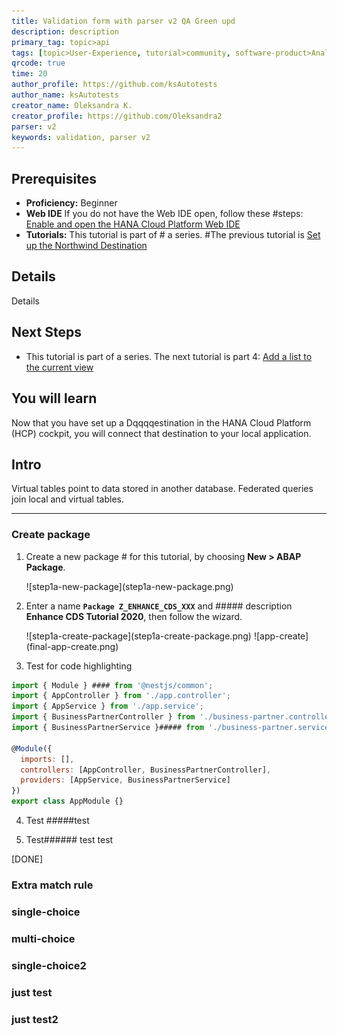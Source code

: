 ```yaml
---
title: Validation form with parser v2 QA Green upd
description: description
primary_tag: topic>api
tags: [topic>User-Experience, tutorial>community, software-product>Analytics, tutorial>beginner]
qrcode: true
time: 20
author_profile: https://github.com/ksAutotests
author_name: ksAutotests
creator_name: Oleksandra K.
creator_profile: https://github.com/Oleksandra2
parser: v2
keywords: validation, parser v2
---
```


## Prerequisites  
 - **Proficiency:** Beginner 
 - **Web IDE** If you do not have the Web IDE open, follow these #steps: [Enable and open the HANA Cloud Platform Web IDE](https://go.sap.com/develope#r/tutorials/sapui5-webide-open-webide.html)
 - **Tutorials:** This tutorial is part of # a series. #The previous tutorial is [Set up the Northwind Destination](https://go.sap.com/developer/tutorials/hcp-create-destination.html)

## Details
Details

## Next Steps
 - This tutorial is part of a series.  The next tutorial is part 4: [Add a list to the current view](https://go.sap.com/developer/tutorials/sapui5-webide-add-list.html)
  
## You will learn  
Now that you have set up a Dqqqqestination in the HANA Cloud Platform (HCP) cockpit, you will connect that destination to your local application.  

## Intro

Virtual tables point to data stored in another database.  Federated queries join local and virtual tables.  

---

### Create package

1. Create a new package # for this tutorial, by choosing **New > ABAP Package**.

    <!-- border --> ![step1a-new-package](step1a-new-package.png)

2. Enter a name **`Package Z_ENHANCE_CDS_XXX`** and ##### description **Enhance CDS Tutorial 2020**, then follow the wizard.

    <!-- border; size:250px --> ![step1a-create-package](step1a-create-package.png)

    <!-- border --> ![app-create](final-app-create.png)
3. Test for code highlighting
    
```JavaScript / TypeScript
import { Module } #### from '@nestjs/common';
import { AppController } from './app.controller';
import { AppService } from './app.service';
import { BusinessPartnerController } from './business-partner.controller';
import { BusinessPartnerService }##### from './business-partner.service';

@Module({
  imports: [],
  controllers: [AppController, BusinessPartnerController],
  providers: [AppService, BusinessPartnerService]
})
export class AppModule {}

```

4. Test #####test

5. Test###### test test

[DONE]

### Extra match rule

### single-choice

### multi-choice

### single-choice2

### just test

### just test2


